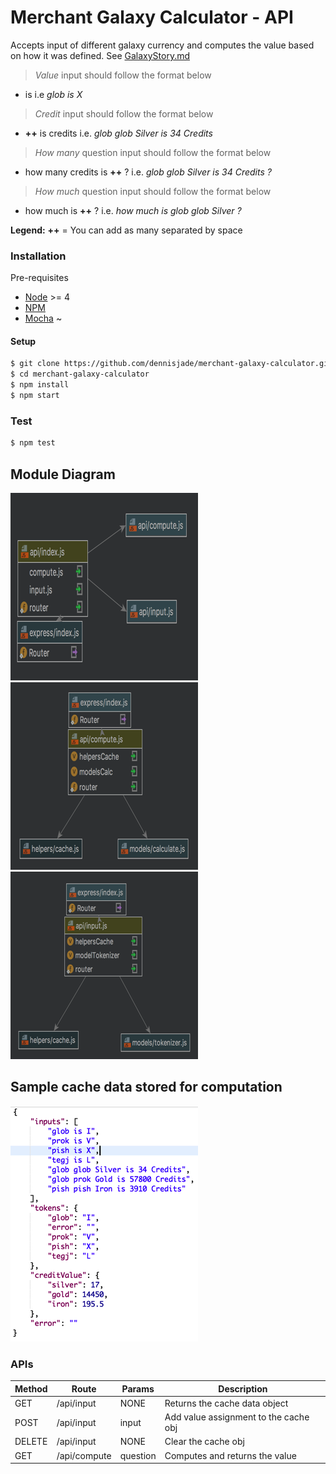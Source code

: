 # Merchant Galaxy Calculator - API

Accepts input of different galaxy currency and computes the value based on how it was defined.
    See [GalaxyStory.md](https://github.com/dennisjade/merchant-galaxy-calculator.git/galaxystory.txt)

> *Value* input should follow the format below
* **<item>** is **<valid roman numeral>**
i.e *glob is X*
> *Credit* input should follow the format below
* **<item>++** is **<amount>** credits
i.e. *glob glob Silver is 34 Credits*
> *How many* question input should follow the format below
* how many credits is **<item>++** ?
    i.e. *glob glob Silver is 34 Credits ?*
> *How much* question input should follow the format below
* how much is **<item>++** ?
    i.e. *how much is glob glob Silver ?*

**Legend:**
**++** = You can add as many <item> separated by space

### Installation
Pre-requisites
- [Node](https://nodejs.org) >= 4
- [NPM](https://www.npmjs.com/)
- [Mocha](https://mochajs.org/) ~
#### Setup
```sh
$ git clone https://github.com/dennisjade/merchant-galaxy-calculator.git
$ cd merchant-galaxy-calculator
$ npm install
$ npm start
```

### Test
```sh
$ npm test
```

## Module Diagram
![Routing](docs/images/router.png "Routes")
![Compute API](docs/images/compute-api.png "Compute API")
![Input API](docs/images/input-api.png "Input API")

## Sample cache data stored for computation
![Cache data struc](docs/images/cache-data-sample.png "Cache data struc")

### APIs
|Method | Route | Params | Description |
|-------|-------|--------|-------------|
|GET    | /api/input | NONE |Returns the cache data object|
|POST   | /api/input | input <string> | Add value assignment to the cache obj|
|DELETE | /api/input | NONE |Clear the cache obj|
|GET    | /api/compute| question <string>|Computes and returns the value


